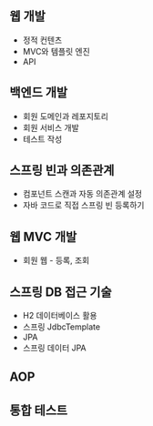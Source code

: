 ## 웹 개발
+ 정적 컨텐츠
+ MVC와 템플릿 엔진
+ API

## 백엔드 개발
+ 회원 도메인과 레포지토리
+ 회원 서비스 개발
+ 테스트 작성

## 스프링 빈과 의존관계
+ 컴포넌트 스캔과 자동 의존관계 설정
+ 자바 코드로 직접 스프링 빈 등록하기

## 웹 MVC 개발
+ 회원 웹 - 등록, 조회

## 스프링 DB 접근 기술
+ H2 데이터베이스 활용
+ 스프링 JdbcTemplate
+ JPA
+ 스프링 데이터 JPA

## AOP

## 통합 테스트
